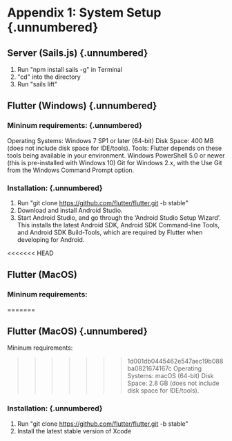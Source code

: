 # Appendix 1: System Setup {.unnumbered}

<!-- 
This could be a list of papers by the author for example 
-->
## Server (Sails.js) {.unnumbered}
1. Run "npm install sails -g" in Terminal
2. "cd" into the directory 
3. Run "sails lift" 

## Flutter (Windows) {.unnumbered}
### Mininum requirements: {.unnumbered}
Operating Systems: Windows 7 SP1 or later (64-bit)
Disk Space: 400 MB (does not include disk space for IDE/tools).
Tools: Flutter depends on these tools being available in your environment.
Windows PowerShell 5.0 or newer (this is pre-installed with Windows 10)
Git for Windows 2.x, with the Use Git from the Windows Command Prompt option.

### Installation: {.unnumbered}
1. Run "git clone https://github.com/flutter/flutter.git -b stable"
2. Download and install Android Studio.
3. Start Android Studio, and go through the ‘Android Studio Setup Wizard’. This installs the latest Android SDK, Android SDK Command-line Tools, and Android SDK Build-Tools, which are required by Flutter when developing for Android.

<<<<<<< HEAD
## Flutter (MacOS)
### Mininum requirements:
=======
## Flutter (MacOS) {.unnumbered}
Mininum requirements:
>>>>>>> 1d001db0445462e547aec19b088ba0821674167c
Operating Systems: macOS (64-bit)
Disk Space: 2.8 GB (does not include disk space for IDE/tools).

### Installation: {.unnumbered}
1. Run "git clone https://github.com/flutter/flutter.git -b stable"
2. Install the latest stable version of Xcode
